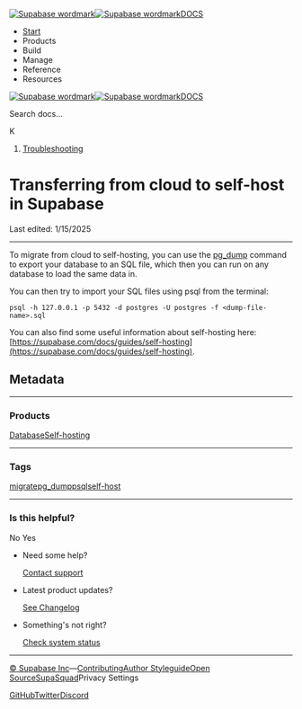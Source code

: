 [![Supabase wordmark](https://supabase.com/docs/_next/image?url=%2Fdocs%2Fsupabase-dark.svg&w=256&q=75&dpl=dpl_5BYG5BkQhU19GEfZfhcgAbeGcRQo)![Supabase wordmark](https://supabase.com/docs/_next/image?url=%2Fdocs%2Fsupabase-light.svg&w=256&q=75&dpl=dpl_5BYG5BkQhU19GEfZfhcgAbeGcRQo)DOCS](https://supabase.com/docs)

-   [Start](https://supabase.com/docs/guides/getting-started)
-   Products
-   Build
-   Manage
-   Reference
-   Resources

[![Supabase wordmark](https://supabase.com/docs/_next/image?url=%2Fdocs%2Fsupabase-dark.svg&w=256&q=75&dpl=dpl_5BYG5BkQhU19GEfZfhcgAbeGcRQo)![Supabase wordmark](https://supabase.com/docs/_next/image?url=%2Fdocs%2Fsupabase-light.svg&w=256&q=75&dpl=dpl_5BYG5BkQhU19GEfZfhcgAbeGcRQo)DOCS](https://supabase.com/docs)

Search docs...

K

1.  [Troubleshooting](https://supabase.com/docs/guides/troubleshooting)

# Transferring from cloud to self-host in Supabase

Last edited: 1/15/2025

* * *

To migrate from cloud to self-hosting, you can use the [pg\_dump](https://www.postgresql.org/docs/9.6/app-pgdump.html) command to export your database to an SQL file, which then you can run on any database to load the same data in.

You can then try to import your SQL files using psql from the terminal:

`psql -h 127.0.0.1 -p 5432 -d postgres -U postgres -f <dump-file-name>.sql`

You can also find some useful information about self-hosting here: [https://supabase.com/docs/guides/self-hosting](https://supabase.com/docs/guides/self-hosting).

## Metadata

* * *

### Products

[Database](https://supabase.com/docs/guides/troubleshooting?products=database)[Self-hosting](https://supabase.com/docs/guides/troubleshooting?products=self-hosting)

* * *

### Tags

[migrate](https://supabase.com/docs/guides/troubleshooting?tags=migrate)[pg\_dump](https://supabase.com/docs/guides/troubleshooting?tags=pg_dump)[psql](https://supabase.com/docs/guides/troubleshooting?tags=psql)[self-host](https://supabase.com/docs/guides/troubleshooting?tags=self-host)

* * *

### Is this helpful?

No Yes

-   Need some help?
    
    [Contact support](https://supabase.com/support)
-   Latest product updates?
    
    [See Changelog](https://supabase.com/changelog)
-   Something's not right?
    
    [Check system status](https://status.supabase.com/)

* * *

[© Supabase Inc](https://supabase.com/)—[Contributing](https://github.com/supabase/supabase/blob/master/apps/docs/DEVELOPERS.md)[Author Styleguide](https://github.com/supabase/supabase/blob/master/apps/docs/CONTRIBUTING.md)[Open Source](https://supabase.com/open-source)[SupaSquad](https://supabase.com/supasquad)Privacy Settings

[GitHub](https://github.com/supabase/supabase)[Twitter](https://twitter.com/supabase)[Discord](https://discord.supabase.com/)
